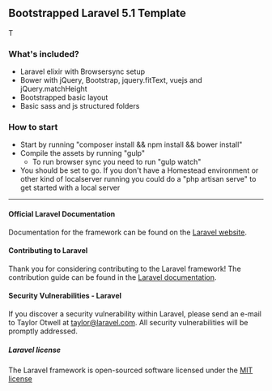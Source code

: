 ## Bootstrapped Laravel 5.1 Template
T
### What's included?

* Laravel elixir with Browsersync setup
* Bower with jQuery, Bootstrap, jquery.fitText, vuejs and jQuery.matchHeight
* Bootstrapped basic layout
* Basic sass and js structured folders

### How to start
 
* Start by running "composer install && npm install && bower install"
* Compile the assets by running "gulp"
  * To run browser sync you need to run "gulp watch"
* You should be set to go. If you don't have a Homestead environment or other kind of localserver running you could do a "php artisan serve" to get started with a local server

----------------------

#### Official Laravel Documentation

Documentation for the framework can be found on the [Laravel website](http://laravel.com/docs).

#### Contributing to Laravel

Thank you for considering contributing to the Laravel framework! The contribution guide can be found in the [Laravel documentation](http://laravel.com/docs/contributions).

#### Security Vulnerabilities - Laravel

If you discover a security vulnerability within Laravel, please send an e-mail to Taylor Otwell at taylor@laravel.com. All security vulnerabilities will be promptly addressed.

##### Laravel license

The Laravel framework is open-sourced software licensed under the [MIT license](http://opensource.org/licenses/MIT)
